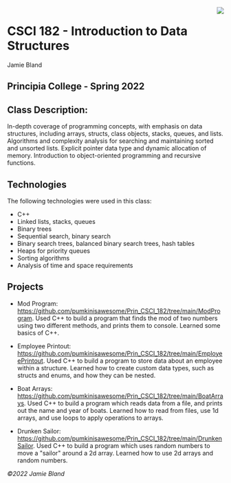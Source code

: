 <img src="assets/logo.png" align="right" />

# CSCI 182 - Introduction to Data Structures
Jamie Bland

Principia College - Spring 2022
---
## Class Description:
In-depth coverage of programming concepts, with emphasis on data structures, including arrays, structs, class objects, stacks, queues, and lists. Algorithms and complexity analysis for searching and maintaining sorted and unsorted lists. Explicit pointer data type and dynamic allocation of memory. Introduction to object-oriented programming and recursive functions. 

## Technologies
The following technologies were used in this class:
- C++
- Linked lists, stacks, queues
- Binary trees
- Sequential search, binary search
- Binary search trees, balanced binary search trees, hash tables
- Heaps for priority queues
- Sorting algorithms
- Analysis of time and space requirements

## Projects
[//]: # (I looked up a way to write comments that don't render in the HTML output, and this was the best way according to the internet, so I used them to keep the template here)

[//]: # (- A list of projects found within this repository, followed by a link to each, and description. For example:)

- Mod Program: https://github.com/pumkinisawesome/Prin_CSCI_182/tree/main/ModProgram. 
  Used C++ to build a program that finds the mod of two numbers using two different methods, and prints them to console. 
  Learned some basics of C++. 

- Employee Printout: https://github.com/pumkinisawesome/Prin_CSCI_182/tree/main/EmployeePrintout. 
  Used C++ to build a program to store data about an employee within a structure. 
  Learned how to create custom data types, such as structs and enums, and how they can be nested.

- Boat Arrays: https://github.com/pumkinisawesome/Prin_CSCI_182/tree/main/BoatArrays. 
  Used C++ to build a program which reads data from a file, and prints out the name and year of boats. 
  Learned how to read from files, use 1d arrays, and use loops to apply operations to arrays. 

- Drunken Sailor: https://github.com/pumkinisawesome/Prin_CSCI_182/tree/main/DrunkenSailor. 
  Used C++ to build a program which uses random numbers to move a "sailor" around a 2d array. 
  Learned how to use 2d arrays and random numbers. 

[//]: # (- Could also link to projects outside Github, if desired)


*©2022 Jamie Bland*